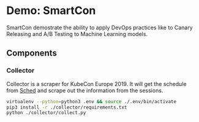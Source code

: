 # Demo: SmartCon
SmartCon demostrate the ability to apply DevOps practices like to Canary Releasing and A/B Testing to Machine Learning models.

## Components

### Collector
Collector is a scraper for KubeCon Europe 2019. It will get the schedule from [Sched](https://kccnceu19.sched.com/) and scrape out the information from the sessions.

```sh
virtualenv --python=python3 .env && source ./.env/bin/activate
pip3 install -r ./collector/requirements.txt
python ./collector/collect.py
```

